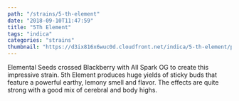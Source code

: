 ```yaml
---
path: "/strains/5-th-element"
date: "2018-09-10T11:47:59"
title: "5Th Element"
tags: "indica"
categories: "strains"
thumbnail: "https://d3ix816x6wuc0d.cloudfront.net/indica/5-th-element/primary?width=480"
---
```

Elemental Seeds crossed Blackberry with All Spark OG to create this impressive strain. 5th Element produces huge yields of sticky buds that feature a powerful earthy, lemony smell and flavor. The effects are quite strong with a good mix of cerebral and body highs.